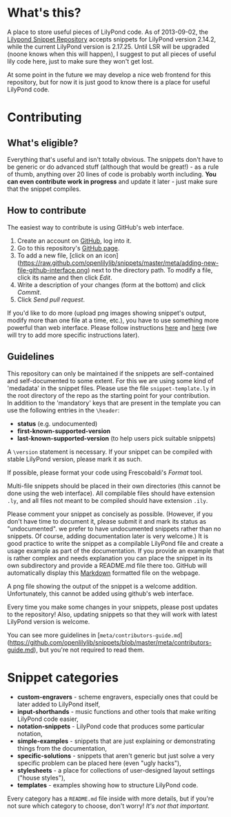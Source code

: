 What's this?
============

A place to store useful pieces of LilyPond code.
As of 2013-09-02, the
[Lilypond Snippet Repository](http://lsr.dsi.unimi.it/)
accepts snippets for LilyPond version 2.14.2,
while the current LilyPond version is 2.17.25.
Until LSR will be upgraded (noone knows when this will happen),
I suggest to put all pieces of useful lily code here,
just to make sure they won't get lost.

At some point in the future we may develop a nice web frontend for this repository,
but for now it is just good to know there is a place for useful LilyPond code.


Contributing
============

What's eligible?
----------------

Everything that's useful and isn't totally obvious.
The snippets don't have to be generic or do advanced stuff
(although that would be great!) - as a rule of thumb,
anything over 20 lines of code is probably worth including.
**You can even contribute work in progress** and update it later -
just make sure that the snippet compiles.

How to contribute
-----------------

The easiest way to contribute is using GitHub's web interface.

1. Create an account on [GitHub](http://github.com/), log into it.
2. Go to this repository's
[GitHub page](https://github.com/openlilylib/snippets).
3. To add a new file, [click on an icon]
(https://raw.github.com/openlilylib/snippets/master/meta/adding-new-file-github-interface.png)
next to the directory path.
To modify a file, click its name and then click _Edit_.
5. Write a description of your changes (form at the bottom)
and click _Commit_.
6. Click _Send pull request_.

If you'd like to do more (upload png images showing snippet's
output, modify more than one file at a time, etc.), you have to
use something more powerful than web interface.  Please follow
instructions [here](https://help.github.com/articles/set-up-git)
and [here](https://help.github.com/articles/fork-a-repo)
(we will try to add more specific instructions later).


Guidelines
----------

This repository can only be maintained if the snippets are self-contained
and self-documented to some extent. For this we are using some kind of
'medadata' in the snippet files.
Please use the file `snippet-template.ly` in the root directory of the repo
as the starting point for your contribution.  
In addition to the 'mandatory' keys that are present in the template you
can use the following entries in the `\header`:

- __status__ (e.g. undocumented)
- __first-known-supported-version__
- __last-known-supported-version__ (to help users pick suitable snippets)

A `\version` statement is necessary.  If your snippet can be
compiled with stable LilyPond version, please mark it as such.

If possible, please format your code using Frescobaldi's
_Format_ tool.

Multi-file snippets should be placed in their own directories
(this cannot be done using the web interface).  All compilable
files should have extension `.ly`, and all files not meant
to be compiled should have extension `.ily`.

Please comment your snippet as concisely as possible.
(However, if you don't have time to document it, please submit it and
mark its status as "undocumented". we prefer to have undocumented snippets
rather than no snippets.  Of course, adding documentation later is very
welcome.)
It is good practice to write the snippet as a compilable LilyPond file and create a usage example as part of the documentation.
If you provide an example that is rather complex and needs explanation you can place the snippet in its own subdirectory and provide a README.md file there too.
GitHub will automatically display this [Markdown](http://en.wikipedia.org/wiki/Markdown) formatted file on the webpage.

A png file showing the output of the snippet is a welcome addition.
Unfortunately, this cannot be added using github's web interface.

Every time you make some changes in your snippets, please post
updates to the repository!  Also, updating snippets so that they
will work with latest LilyPond version is welcome.

You can see more guidelines in
[`meta/contributors-guide.md`]
(https://github.com/openlilylib/snippets/blob/master/meta/contributors-guide.md),
but you're not required to read them.


Snippet categories
==================

* __custom-engravers__ - scheme engravers, especially ones
    that could be later added to LilyPond itself,
* __input-shorthands__ - music functions and other tools
    that make writing LilyPond code easier,
* __notation-snippets__ - LilyPond code that produces
    some particular notation,
* __simple-examples__ - snippets that are just explaining
    or demonstrating things from the documentation,
* __specific-solutions__ - snippets that aren't generic but just solve
    a very specific problem can be placed here (even "ugly hacks"),
* __stylesheets__ - a place for collections of user-designed
    layout settings ("house styles"),
* __templates__ - examples showing how to structure LilyPond code.

Every category has a `README.md` file inside with more details,
but if you're not sure which category to choose, don't worry!
*It's not that important.*


<!---
Later on, we may divide the snippets into 2 (or more)
"quality levels":
- official ones, showing Recommended LilyPond Practice,
- drafts, hacks etc. that were just written by someone
  and may be useful, but may also not be.

The policy would be to allow anyone to add anything to the "hacks",
but adding/changing official ones (or moving a draft to official ones)
would require some confirmation from someone else (not necessarily
a full review, but at least a quick look).

Update: actually, the status field probably already does this.
-->
